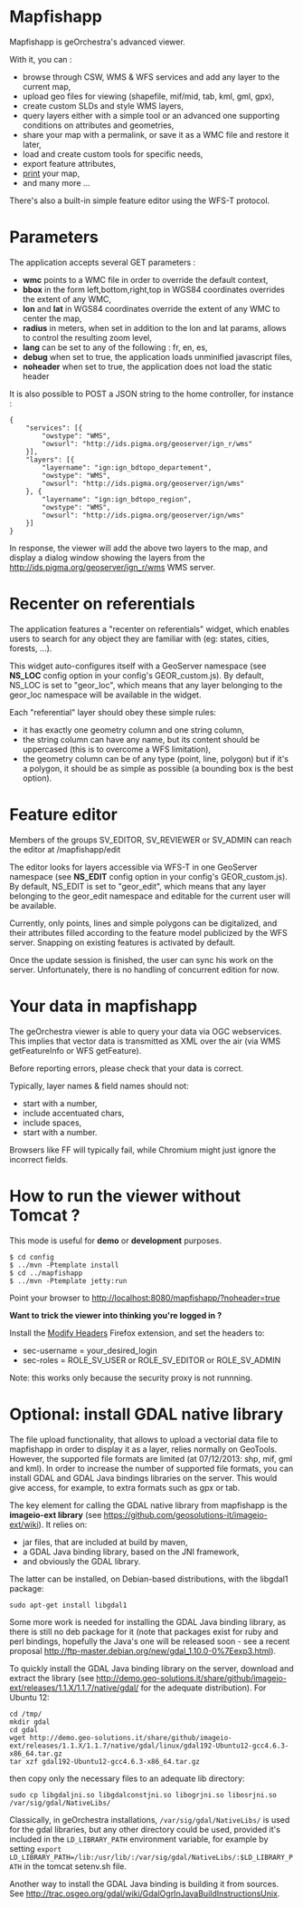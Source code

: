 Mapfishapp
==========

Mapfishapp is geOrchestra's advanced viewer.

With it, you can :
 * browse through CSW, WMS & WFS services and add any layer to the current map,
 * upload geo files for viewing (shapefile, mif/mid, tab, kml, gml, gpx),
 * create custom SLDs and style WMS layers, 
 * query layers either with a simple tool or an advanced one supporting conditions on attributes and geometries,
 * share your map with a permalink, or save it as a WMC file and restore it later,
 * load and create custom tools for specific needs,
 * export feature attributes,
 * [print](https://github.com/georchestra/template/blob/master/mapfishapp/WEB-INF/print/README.md) your map,
 * and many more ...

There's also a built-in simple feature editor using the WFS-T protocol.

Parameters
==========

The application accepts several GET parameters :
 * **wmc** points to a WMC file in order to override the default context,
 * **bbox** in the form left,bottom,right,top in WGS84 coordinates overrides the extent of any WMC,
 * **lon** and **lat** in WGS84 coordinates override the extent of any WMC to center the map,
 * **radius** in meters, when set in addition to the lon and lat params, allows to control the resulting zoom level,
 * **lang** can be set to any of the following : fr, en, es,
 * **debug** when set to true, the application loads unminified javascript files,
 * **noheader** when set to true, the application does not load the static header


It is also possible to POST a JSON string to the home controller, for instance :

    {
        "services": [{
            "owstype": "WMS",
            "owsurl": "http://ids.pigma.org/geoserver/ign_r/wms"
        }],
        "layers": [{
            "layername": "ign:ign_bdtopo_departement",
            "owstype": "WMS",
            "owsurl": "http://ids.pigma.org/geoserver/ign/wms"
        }, {
            "layername": "ign:ign_bdtopo_region",
            "owstype": "WMS",
            "owsurl": "http://ids.pigma.org/geoserver/ign/wms"
        }]
    }

In response, the viewer will add the above two layers to the map, and display a dialog window showing the layers from the http://ids.pigma.org/geoserver/ign_r/wms WMS server.


Recenter on referentials
========================

The application features a "recenter on referentials" widget, which enables users to search for any object they are familiar with (eg: states, cities, forests, ...).

This widget auto-configures itself with a GeoServer namespace (see **NS_LOC** config option in your config's GEOR_custom.js). By default, NS_LOC is set to "geor_loc", which means that any layer belonging to the geor_loc namespace will be available in the widget.

Each "referential" layer should obey these simple rules:
 * it has exactly one geometry column and one string column,
 * the string column can have any name, but its content should be uppercased (this is to overcome a WFS limitation),
 * the geometry column can be of any type (point, line, polygon) but if it's a polygon, it should be as simple as possible (a bounding box is the best option).


Feature editor
==============

Members of the groups SV_EDITOR, SV_REVIEWER or SV_ADMIN can reach the editor at /mapfishapp/edit

The editor looks for layers accessible via WFS-T in one GeoServer namespace (see **NS_EDIT** config option in your config's GEOR_custom.js). By default, NS_EDIT is set to "geor_edit", which means that any layer belonging to the geor_edit namespace and editable for the current user will be available.

Currently, only points, lines and simple polygons can be digitalized, and their attributes filled according to the feature model publicized by the WFS server.
Snapping on existing features is activated by default.

Once the update session is finished, the user can sync his work on the server. 
Unfortunately, there is no handling of concurrent edition for now.


Your data in mapfishapp
========================

The geOrchestra viewer is able to query your data via OGC webservices. 
This implies that vector data is transmitted as XML over the air (via WMS getFeatureInfo or WFS getFeature).

Before reporting errors, please check that your data is correct.

Typically, layer names & field names should not:
 - start with a number,
 - include accentuated chars,
 - include spaces,
 - start with a number.

Browsers like FF will typically fail, while Chromium might just ignore the incorrect fields.


How to run the viewer without Tomcat ?
======================================

This mode is useful for **demo** or **development** purposes.

    $ cd config
    $ ../mvn -Ptemplate install
    $ cd ../mapfishapp
    $ ../mvn -Ptemplate jetty:run

Point your browser to [http://localhost:8080/mapfishapp/?noheader=true](http://localhost:8080/mapfishapp/?noheader=true) 


**Want to trick the viewer into thinking you're logged in ?**

Install the [Modify Headers](https://addons.mozilla.org/en-US/firefox/addon/modify-headers/) Firefox extension, and set the headers to:
 * sec-username = your_desired_login
 * sec-roles = ROLE_SV_USER or ROLE_SV_EDITOR or ROLE_SV_ADMIN
 
Note: this works only because the security proxy is not runnning.

Optional: install GDAL native library
=====================================

The file upload functionality, that allows to upload a vectorial data file to mapfishapp in order to display it as a layer, relies normally on GeoTools. However, the supported file formats are limited (at 07/12/2013: shp, mif, gml and kml). In order to increase the number of supported file formats, you can install GDAL and GDAL Java bindings libraries on the server. This would give access, for example, to extra formats such as gpx or tab.

The key element for calling the GDAL native library from mapfishapp is the **imageio-ext library** (see https://github.com/geosolutions-it/imageio-ext/wiki). It relies on:
 * jar files, that are included at build by maven,
 * a GDAL Java binding library, based on the JNI framework,
 * and obviously the GDAL library.

The latter can be installed, on Debian-based distributions, with the libgdal1 package:

    sudo apt-get install libgdal1

Some more work is needed for installing the GDAL Java binding library, as there is still no deb package for it (note that packages exist for ruby and perl bindings, hopefully the Java's one will be released soon - see a recent proposal http://ftp-master.debian.org/new/gdal_1.10.0-0%7Eexp3.html).

To quickly install the GDAL Java binding library on the server, download and extract the library (see http://demo.geo-solutions.it/share/github/imageio-ext/releases/1.1.X/1.1.7/native/gdal/ for the adequate distribution). For Ubuntu 12:

    cd /tmp/
    mkdir gdal
    cd gdal
    wget http://demo.geo-solutions.it/share/github/imageio-ext/releases/1.1.X/1.1.7/native/gdal/linux/gdal192-Ubuntu12-gcc4.6.3-x86_64.tar.gz
    tar xzf gdal192-Ubuntu12-gcc4.6.3-x86_64.tar.gz

then copy only the necessary files to an adequate lib directory:

    sudo cp libgdaljni.so libgdalconstjni.so libogrjni.so libosrjni.so /var/sig/gdal/NativeLibs/

Classically, in geOrchestra installations, `/var/sig/gdal/NativeLibs/` is used for the gdal libraries, but any other directory could be used, provided it's included in the `LD_LIBRARY_PATH` environment variable, for example by setting `export LD_LIBRARY_PATH=/lib:/usr/lib/:/var/sig/gdal/NativeLibs/:$LD_LIBRARY_PATH` in the tomcat setenv.sh file.

Another way to install the GDAL Java binding is building it from sources. See http://trac.osgeo.org/gdal/wiki/GdalOgrInJavaBuildInstructionsUnix.

